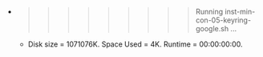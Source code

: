 * >>>>>>>>> Running inst-min-con-05-keyring-google.sh ...
  * Disk size = 1071076K. Space Used = 4K. Runtime = 00:00:00:00.
